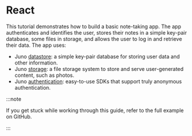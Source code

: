 # React

This tutorial demonstrates how to build a basic note-taking app. The app authenticates and identifies the user, stores their notes in a simple key-pair database, some files in storage, and allows the user to log in and retrieve their data. The app uses:

- Juno [datastore](../build/datastore.md): a simple key-pair database for storing user data and other information.
- Juno [storage](../build/storage.md): a file storage system to store and serve user-generated content, such as photos.
- Juno [authentication](../build/authentication.md): easy-to-use SDKs that support truly anonymous authentication.

:::note

If you get stuck while working through this guide, refer to the full example on GitHub.

:::
